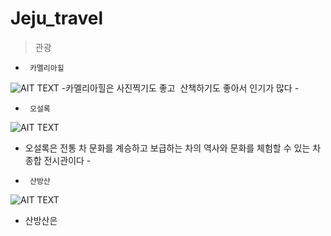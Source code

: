 # Jeju_travel
> 관광 
* <PRE><CODE> 카멜리아힐 </CODE></PRE>
![AIT TEXT](http://cfile207.uf.daum.net/image/0333854D50F415742E1D96)
-카멜리아힐은 사진찍기도 좋고  산책하기도 좋아서 인기가 많다 -


* <PRE><CODE> 오설록 </CODE></PRE>
![AIT TEXT](http://cfile9.uf.tistory.com/image/252F8E4C526BD33F23188B)
- 오설록은 전통 차 문화를 계승하고 보급하는 차의 역사와 문화를 체험할 수 있는 차 종합 전시관이다 -

* <PRE><CODE> 산방산 </CODE></PRE>
![AIT TEXT](http://dthumb.phinf.naver.net/?src=%22http%3A%2F%2Fdbscthumb.phinf.naver.net%2F3347_000_1%2F20140808131721908_OPH94LP4R.jpg%2Fgc14_32_i1.jpg%3Ftype%3Dw690_fst_n%26wm%3DY%22&twidth=690&theight=411&opts=17)
- 산방산은 
